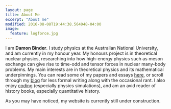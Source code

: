 ```yaml
---
layout: page
title: About Me
excerpt: "About me"
modified: 2016-08-08T19:44:38.564948-04:00
image:
  feature: logforce.jpg
---
```


I am **Damon Binder**. I study physics at the Australian National University, and am currently in my honour year. My honours project is in theoretical nuclear physics, researching into how high-energy physics such as meson exchange can give rise to time-odd and tensor forces in nuclear many-body problems. My main interests are in theoretical physics and its mathematical underpinnings. You can read some of my papers and essays [here](https://damonbinder.github.io/writing/), or scroll through my [blog](https://damonbinder.github.io/blog/) for less formal writing along with the occasional rant. I also enjoy [coding](https://damonbinder.github.io/projects/) (especially physics simulations), and am an avid reader of history books, especially quantitative history.

As you may have noticed, my website is currently still under construction. 